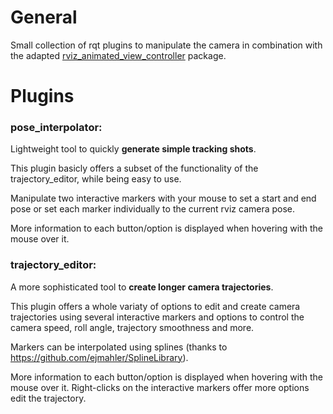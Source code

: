 # General

Small collection of rqt plugins to manipulate the camera in combination with the adapted [rviz_animated_view_controller](https://git.ais.uni-bonn.de/razlaw/thesis/tree/master/rviz_animated_view_controller) package.

# Plugins

### pose_interpolator:

Lightweight tool to quickly **generate simple tracking shots**.

This plugin basicly offers a subset of the functionality of the trajectory_editor, while being easy to use.

Manipulate two interactive markers with your mouse to set a start and end pose or set each marker individually to the current rviz camera pose.

More information to each button/option is displayed when hovering with the mouse over it.

### trajectory_editor:

A more sophisticated tool to **create longer camera trajectories**.

This plugin offers a whole variaty of options to edit and create camera trajectories using several interactive markers and options to control the camera speed, roll angle, trajectory smoothness and more.

Markers can be interpolated using splines (thanks to https://github.com/ejmahler/SplineLibrary).

More information to each button/option is displayed when hovering with the mouse over it. Right-clicks on the interactive markers offer more options edit the trajectory.
